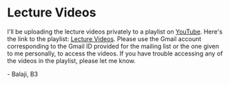 # Lecture Videos

I'll be uploading the lecture videos privately to a playlist on [YouTube](https://www.youtube.com). Here's the link to the playlist: [Lecture Videos](https://www.youtube.com/playlist?list=PLf5jDlG-uCaEnXN-RrDDGPvtHZeYzwHBe). Please use the Gmail account corresponding to the Gmail ID provided for the mailing list or the one given to me personally, to access the videos. If you have trouble accessing any of the videos in the playlist, please let me know.

\- Balaji, B3
